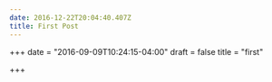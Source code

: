 ```yaml
---
date: 2016-12-22T20:04:40.407Z
title: First Post
---
```


+++
date = "2016-09-09T10:24:15-04:00"
draft = false
title = "first"

+++

